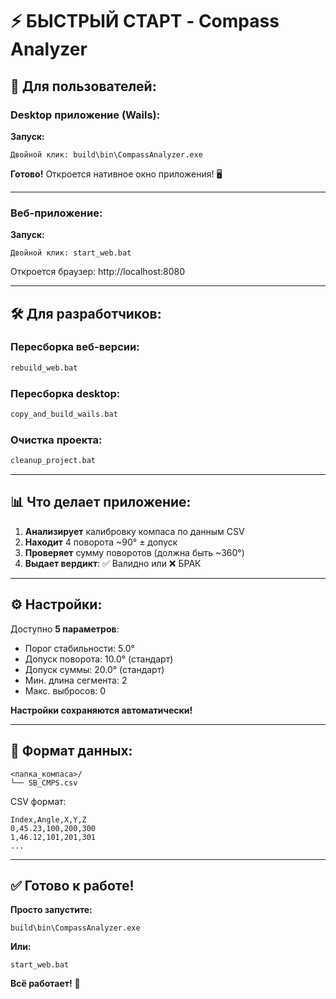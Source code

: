 # ⚡ БЫСТРЫЙ СТАРТ - Compass Analyzer

## 🚀 Для пользователей:

### Desktop приложение (Wails):

**Запуск:**
```
Двойной клик: build\bin\CompassAnalyzer.exe
```

**Готово!** Откроется нативное окно приложения! 🖥️

---

### Веб-приложение:

**Запуск:**
```
Двойной клик: start_web.bat
```

Откроется браузер: http://localhost:8080

---

## 🛠️ Для разработчиков:

### Пересборка веб-версии:

```cmd
rebuild_web.bat
```

### Пересборка desktop:

```cmd
copy_and_build_wails.bat
```

### Очистка проекта:

```cmd
cleanup_project.bat
```

---

## 📊 Что делает приложение:

1. **Анализирует** калибровку компаса по данным CSV
2. **Находит** 4 поворота ~90° ± допуск
3. **Проверяет** сумму поворотов (должна быть ~360°)
4. **Выдает вердикт**: ✅ Валидно или ❌ БРАК

---

## ⚙️ Настройки:

Доступно **5 параметров**:
- Порог стабильности: 5.0°
- Допуск поворота: 10.0° (стандарт)
- Допуск суммы: 20.0° (стандарт)
- Мин. длина сегмента: 2
- Макс. выбросов: 0

**Настройки сохраняются автоматически!**

---

## 📂 Формат данных:

```
<папка_компаса>/
└── SB_CMPS.csv
```

CSV формат:
```csv
Index,Angle,X,Y,Z
0,45.23,100,200,300
1,46.12,101,201,301
...
```

---

## ✅ Готово к работе!

**Просто запустите:**
```
build\bin\CompassAnalyzer.exe
```

**Или:**
```
start_web.bat
```

**Всё работает!** 🎉

